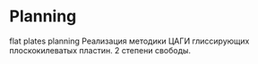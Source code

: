 # Planning
flat plates planning
Реализация методики ЦАГИ глиссирующих плоскокилеватых пластин. 2 степени свободы.
